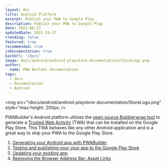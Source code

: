 ```yaml
---
layout: doc
title: Android Platform
excerpt: Publish your PWA to Google Play
description: Publish your PWA to Google Play
date: 2021-06-23
updatedDate: 2021-10-27
trending: false
featured: true
recommended: true
isDocumentation: true
backUrl: '/docs'
image: docs/android/android-playstore-documentation/StoreLogo.png
author:
  name: PWA Builder documentation
tags:
  - docs
  - Documentation
  - Android
---
```


<img src="/docs/android/android-playstore-documentation/StoreLogo.png" style="max-height: 200px; />

PWABuilder's Android platform utilizes the [open source Bubblerwrap tool](https://github.com/GoogleChromeLabs/bubblewrap) to generate a [Trusted Web Activity](https://developers.google.com/web/android/trusted-web-activity/) (TWA) that can be installed on the Google Play Store. This TWA behaves like any other Android application and is a great way to ship your PWA to the Google Play Store.

1. [Generating your Android app with PWABuilder](/docs/generating-your-android-package)
2. [Testing and publishing your your app to the Google Play Store](/docs/testing-and-publishing-your-android-pwa-to-the-google-play-store)
3. [Updating your existing app](/docs/updating-your-existing-app)
4. [Removing the Browser Address Bar: Asset Links](/docs/removing-the-browser-address-bar)